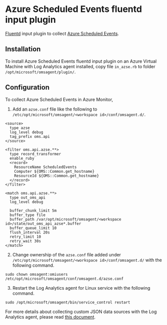 # Azure Scheduled Events fluentd input plugin

[Fluentd](https://fluentd.org/) input plugin to collect [Azure Scheduled Events](https://docs.microsoft.com/en-us/azure/virtual-machines/linux/scheduled-events).

## Installation

To install Azure Scheduled Events fluentd input plugin on an Azure Virtual Machine with Log Analytics agent installed, copy file ```in_azse.rb``` to folder ```/opt/microsoft/omsagent/plugin/```.

## Configuration

To collect Azure Scheduled Events in Azure Monitor,

1. Add an ```azse.conf``` file like the following to ```/etc/opt/microsoft/omsagent/<workspace id>/conf/omsagent.d/```.

```
<source>
  type azse
  log_level debug
  tag_prefix oms.api
</source>

<filter oms.api.azse.**>
  type record_transformer
  enable_ruby
  <record>
    ResourceName ScheduledEvents
    Computer ${OMS::Common.get_hostname}
    ResourceId ${OMS::Common.get_hostname}
  </record>
</filter>

<match oms.api.azse.**>
  type out_oms_api
  log_level debug

  buffer_chunk_limit 5m
  buffer_type file
  buffer_path /var/opt/microsoft/omsagent/<workspace id>/state/out_oms_api_azse*.buffer
  buffer_queue_limit 10
  flush_interval 20s
  retry_limit 10
  retry_wait 30s
</match>
```

2. Change ownership of the ```azse.conf``` file added under ```/etc/opt/microsoft/omsagent/<workspace id>/conf/omsagent.d/``` with the following command.

```
sudo chown omsagent:omiusers /etc/opt/microsoft/omsagent/conf/omsagent.d/azse.conf
```

3. Restart the Log Analytics agent for Linux service with the following command.

```
sudo /opt/microsoft/omsagent/bin/service_control restart
```

For more details about collecting custom JSON data sources with the Log Analytics agent, please read [this document](https://docs.microsoft.com/en-us/azure/azure-monitor/platform/data-sources-json).